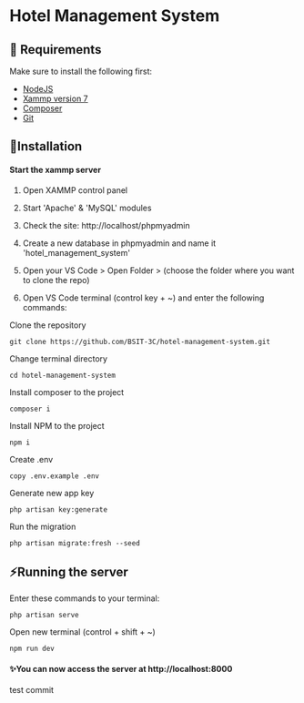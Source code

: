 # Hotel Management System

## 📒 Requirements
Make sure to install the following first:
-  [NodeJS](https://nodejs.org/en/download/)
-  [Xammp version 7](https://www.apachefriends.org/download.html)
-  [Composer](https://getcomposer.org/download/)
-  [Git](https://git-scm.com/downloads)

## 🔧Installation
#### Start the xammp server
1.  Open XAMMP control panel
2.  Start 'Apache' & 'MySQL' modules
3.  Check the site: http://localhost/phpmyadmin
4.  Create a new database in phpmyadmin and name it 'hotel_management_system'

5. Open your VS Code > Open Folder > (choose the folder where you want to clone the repo)
6. Open VS Code terminal (control key + ~) and enter the following commands:


 Clone the repository
```
git clone https://github.com/BSIT-3C/hotel-management-system.git
```


Change terminal directory
```
cd hotel-management-system
```


Install composer to the project
```
composer i
```


Install NPM to the project
```
npm i
```


Create .env
```
copy .env.example .env
```

Generate new app key
```
php artisan key:generate
```

Run the migration
```
php artisan migrate:fresh --seed
```

## ⚡Running the server

Enter these commands to your terminal:
```
php artisan serve
```
Open new terminal (control + shift + ~)

```
npm run dev
```

#### ✨You can now access the server at http://localhost:8000

test commit
